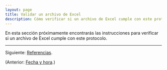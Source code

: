 ```yaml
---
layout: page
title: Validar un archivo de Excel
description: Cómo verificar si un archivo de Excel cumple con este protocolo
---
```


En esta sección próximamente encontrarás las instrucciones para verificar si un archivo de Excel cumple con este protocolo.

---

Siguiente: [Referencias](referencias.html).

(Anterior: [Fecha y hora](tiempo.html).)
